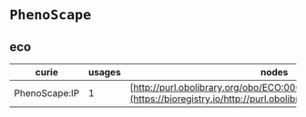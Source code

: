 # `PhenoScape`
## eco
| curie         |   usages | nodes                                                                                                           |
|---------------|----------|-----------------------------------------------------------------------------------------------------------------|
| PhenoScape:IP |        1 | [http://purl.obolibrary.org/obo/ECO:0000080](https://bioregistry.io/http://purl.obolibrary.org/obo/ECO:0000080) |

